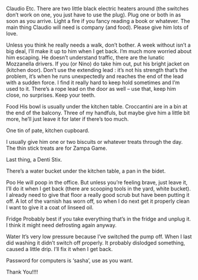 Claudio Etc.
There are two little black electric heaters around (the switches don’t work on one, you just have to use the plug). Plug one or both in as soon as you arrive. Light a fire if you fancy reading a book or whatever. 
The main thing Claudio will need is company (and food). Please give him lots of love.

Unless you think he really needs a walk, don’t bother. A week without isn’t a big deal, I’ll make it up to him when I get back. I’m much more worried about him escaping. He doesn’t understand traffic, there are the lunatic Mozzanella drivers.
If you (or Nino) do take him out, put his bright jacket on (kitchen door). Don’t use the extending lead : it’s not his strength that’s the problem, it’s when he runs unexpectedly and reaches the end of the lead with a sudden force. I find it really hard to keep hold sometimes and I’m used to it. There’s a rope lead on the door as well – use that, keep him close, no surprises. Keep your teeth.

Food 
His bowl is usually under the kitchen table. Croccantini are in a bin at the end of the balcony. Three of my handfuls, but maybe give him a little bit more, he’ll just leave it for later if there’s too much.

One tin of pate, kitchen cupboard. 

I usually give him one or two biscuits or whatever treats through the day. The thin stick treats are for Zampa Game.

Last thing, a Denti Stix.

There’s a water bucket under the kitchen table, a pan in the bidet.

Poo
He will poop in the office. But unless you’re feeling brave, just leave it, I’ll do it when I get back (there are scooping tools in the yard, white bucket). I already need to give that floor a really good scrub but have been putting it off. A lot of the varnish has worn off, so when I do next get it properly clean I want to give it a coat of linseed oil.

Fridge
Probably best if you take everything that’s in the fridge and unplug it. I think it might need defrosting again anyway.

Water
It’s very low pressure because I’ve switched the pump off. When I last did washing it didn’t switch off properly. It probably dislodged something, caused a little drip. I’ll fix it when I get back.

Password for computers is ‘sasha’, use as you want.


Thank You!!!!

